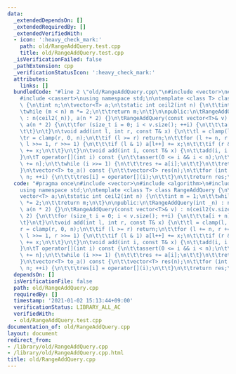 ```yaml
---
data:
  _extendedDependsOn: []
  _extendedRequiredBy: []
  _extendedVerifiedWith:
  - icon: ':heavy_check_mark:'
    path: old/RangeAddQuery.test.cpp
    title: old/RangeAddQuery.test.cpp
  _isVerificationFailed: false
  _pathExtension: cpp
  _verificationStatusIcon: ':heavy_check_mark:'
  attributes:
    links: []
  bundledCode: "#line 2 \"old/RangeAddQuery.cpp\"\n#include <vector>\n#include <algorithm>\n\
    #include <cassert>\nusing namespace std;\n\ntemplate <class T> class RangeAddQuery\
    \ {\n\tint n;\n\tvector<T> a;\n\tstatic int ceil2(int n) {\n\t\tint m = 1;\n\t\
    \twhile (m < n) m *= 2;\n\t\treturn m;\n\t}\n\npublic:\n\tRangeAddQuery(int _n)\
    \ : n(ceil2(_n)), a(n * 2) {}\n\tRangeAddQuery(const vector<T>& v) : n(ceil2(v.size())),\
    \ a(n * 2) {\n\t\tfor (size_t i = 0; i < v.size(); ++i) {\n\t\t\ta[i + n] = v[i];\n\
    \t\t}\n\t}\n\tvoid add(int l, int r, const T& x) {\n\t\tl = clamp(l, 0, n);\n\t\
    \tr = clamp(r, 0, n);\n\t\tif (l >= r) return;\n\t\tfor (l += n, r += n; l < r;\
    \ l >>= 1, r >>= 1) {\n\t\t\tif (l & 1) a[l++] += x;\n\t\t\tif (r & 1) a[--r]\
    \ += x;\n\t\t}\n\t}\n\tvoid add(int i, const T& x) {\n\t\tadd(i, i + 1, x);\n\t\
    }\n\tT operator[](int i) const {\n\t\tassert(0 <= i && i < n);\n\t\tT res = a[i\
    \ += n];\n\t\twhile (i >>= 1) {\n\t\t\tres += a[i];\n\t\t}\n\t\treturn res;\n\t\
    }\n\tvector<T> to_a() const {\n\t\tvector<T> res(n);\n\t\tfor (int i = 0; i <\
    \ n; ++i) {\n\t\t\tres[i] = operator[](i);\n\t\t}\n\t\treturn res;\n\t}\n};\n"
  code: "#pragma once\n#include <vector>\n#include <algorithm>\n#include <cassert>\n\
    using namespace std;\n\ntemplate <class T> class RangeAddQuery {\n\tint n;\n\t\
    vector<T> a;\n\tstatic int ceil2(int n) {\n\t\tint m = 1;\n\t\twhile (m < n) m\
    \ *= 2;\n\t\treturn m;\n\t}\n\npublic:\n\tRangeAddQuery(int _n) : n(ceil2(_n)),\
    \ a(n * 2) {}\n\tRangeAddQuery(const vector<T>& v) : n(ceil2(v.size())), a(n *\
    \ 2) {\n\t\tfor (size_t i = 0; i < v.size(); ++i) {\n\t\t\ta[i + n] = v[i];\n\t\
    \t}\n\t}\n\tvoid add(int l, int r, const T& x) {\n\t\tl = clamp(l, 0, n);\n\t\t\
    r = clamp(r, 0, n);\n\t\tif (l >= r) return;\n\t\tfor (l += n, r += n; l < r;\
    \ l >>= 1, r >>= 1) {\n\t\t\tif (l & 1) a[l++] += x;\n\t\t\tif (r & 1) a[--r]\
    \ += x;\n\t\t}\n\t}\n\tvoid add(int i, const T& x) {\n\t\tadd(i, i + 1, x);\n\t\
    }\n\tT operator[](int i) const {\n\t\tassert(0 <= i && i < n);\n\t\tT res = a[i\
    \ += n];\n\t\twhile (i >>= 1) {\n\t\t\tres += a[i];\n\t\t}\n\t\treturn res;\n\t\
    }\n\tvector<T> to_a() const {\n\t\tvector<T> res(n);\n\t\tfor (int i = 0; i <\
    \ n; ++i) {\n\t\t\tres[i] = operator[](i);\n\t\t}\n\t\treturn res;\n\t}\n};\n"
  dependsOn: []
  isVerificationFile: false
  path: old/RangeAddQuery.cpp
  requiredBy: []
  timestamp: '2021-01-02 15:13:44+09:00'
  verificationStatus: LIBRARY_ALL_AC
  verifiedWith:
  - old/RangeAddQuery.test.cpp
documentation_of: old/RangeAddQuery.cpp
layout: document
redirect_from:
- /library/old/RangeAddQuery.cpp
- /library/old/RangeAddQuery.cpp.html
title: old/RangeAddQuery.cpp
---
```

